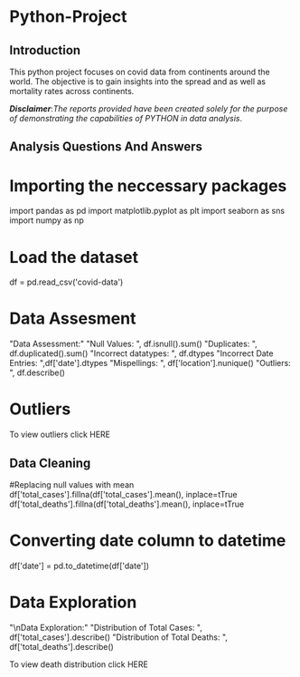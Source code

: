 # Python-Project

## Introduction
This python project focuses on covid data from continents around the world.
The objective is to gain insights into the spread and as well as mortality rates across continents.

**_Disclaimer_**:_The reports provided have been created solely for the purpose of demonstrating the capabilities of PYTHON in data analysis_.

## Analysis Questions And Answers
# Importing the neccessary packages
import pandas as pd
import matplotlib.pyplot as plt
import seaborn as sns
import numpy as np

# Load the dataset
df = pd.read_csv('covid-data')

# Data Assesment
"Data Assessment:"
"Null Values: ", df.isnull().sum()
"Duplicates: ", df.duplicated().sum()
"Incorrect datatypes: ", df.dtypes
"Incorrect Date Entries: ",df['date'].dtypes
"Mispellings: ", df['location'].nunique()
"Outliers: ", df.describe()

# Outliers
To view outliers click HERE

## Data Cleaning 
#Replacing null values with mean
df['total_cases'].fillna(df['total_cases'].mean(), inplace=tTrue
df['total_deaths'].fillna(df['total_deaths'].mean(), inplace=tTrue

# Converting date column to datetime
df['date'] = pd.to_datetime(df['date'])

# Data Exploration
"\nData Exploration:"
"Distribution of Total Cases: ", df['total_cases'].describe()
"Distribution of Total Deaths: ", df['total_deaths'].describe()

To view death distribution click HERE






